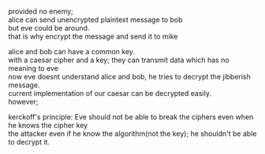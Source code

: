 provided no enemy;  
alice can send unencrypted plaintext message to bob  
but eve could be around.  
that is why encrypt the message and send it to mike  

alice and bob can have a common key.  
with a caesar cipher and a key; they can transmit data which has no meaning to eve  
now eve doesnt understand alice and bob, he tries to decrypt the jibberish message.  
current implementation of our caesar can be decrypted easily.  
however;  

kerckoff's principle: Eve should not be able to break the ciphers even when he knows the cipher key  
the attacker even if he know the algorithm(not the key); he shouldn't be able to decrypt it.